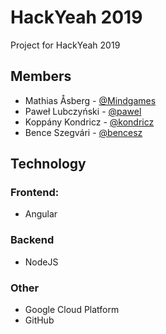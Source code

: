 # HackYeah 2019
Project for HackYeah 2019

## Members
* Mathias Åsberg - [@Mindgames](https://github.com/Mindgames)
* Paweł Lubczyński - [@pawel]()
* Koppány Kondricz - [@kondricz](https://github.com/kondricz)
* Bence Szegvári - [@bencesz](https://github.com/bencesz)

## Technology
### Frontend:
* Angular

### Backend
* NodeJS

### Other
* Google Cloud Platform
* GitHub
